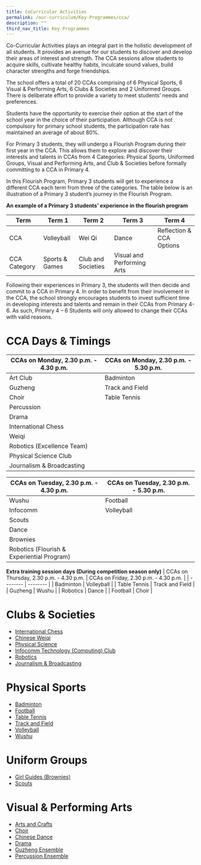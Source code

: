 ```yaml
---
title: CoCurricular Activities
permalink: /our-curriculum/Key-Programmes/cca/
description: ""
third_nav_title: Key Programmes
---
```

Co-Curricular Activities plays an integral part in the holistic development of all students. It provides an avenue for our students to discover and develop their areas of interest and strength. The CCA sessions allow students to acquire skills, cultivate healthy habits, inculcate sound values, build character strengths and forge friendships.

The school offers a total of 20 CCAs comprising of 6 Physical Sports, 6 Visual & Performing Arts, 6 Clubs & Societies and 2 Uniformed Groups. There is deliberate effort to provide a variety to meet students’ needs and preferences.

Students have the opportunity to exercise their option at the start of the school year in the choice of their participation. Although CCA is not compulsory for primary school students, the participation rate has maintained an average of about 80%.

For Primary 3 students, they will undergo a Flourish Program during their first year in the CCA. This allows them to explore and discover their interests and talents in CCAs from 4 Categories: Physical Sports, Uniformed Groups, Visual and Performing Arts, and Club & Societies before formally committing to a CCA in Primary 4.

In this Flourish Program, Primary 3 students will get to experience a different CCA each term from three of the categories. The table below is an illustration of a Primary 3 student’s journey in the Flourish Program.

**An example of a Primary 3 students’ experience in the flourish program**


| Term | Term 1 | Term 2 | Term 3 | Term 4 |
| -------- | -------- | -------- | -------- | -------- | 
| CCA     | Volleyball     | Wei Qi     | Dance | Reflection & CCA Options |
| CCA Category | Sports & Games | Club and Societies | Visual and Performing Arts | |

Following their experiences in Primary 3, the students will then decide and commit to a CCA in Primary 4. In order to benefit from their involvement in the CCA, the school strongly encourages students to invest sufficient time in developing interests and talents and remain in their CCAs from Primary 4-6. As such, Primary 4 – 6 Students will only allowed to change their CCAs with valid reasons.

# CCA Days & Timings


| CCAs on Monday, 2.30 p.m. - 4.30 p.m. | CCAs on Monday, 2.30 p.m. - 5.30 p.m. | 
| -------- | -------- | 
| Art Club     | Badminton     |
| Guzheng     | Track and Field     |
| Choir     | Table Tennis     |
| Percussion     |      |
| Drama     |      |
| International Chess     |      |
| Weiqi     |      |
| Robotics (Excellence Team)     |      |
| Physical Science Club     |      |
| Journalism & Broadcasting     |      |

| CCAs on Tuesday, 2.30 p.m. - 4.30 p.m. | CCAs on Tuesday, 2.30 p.m. - 5.30 p.m. | 
| -------- | -------- | 
| Wushu     | Football     |
| Infocomm     | Volleyball     |
| Scouts     |      |
| Dance     |      |
| Brownies     |      |
| Robotics (Flourish & Experiential Program)     |      |

**Extra training session days (During competition season only)**
| CCAs on Thursday, 2.30 p.m. - 4.30 p.m. | CCAs on Friday, 2.30 p.m. - 4.30 p.m. | 
| -------- | -------- | 
| Badminton     | Volleyball     |
| Table Tennis     | Track and Field     |
| Guzheng     | Wushu     |
| Robotics     | Dance     |
| Football     | Choir     |



# Clubs & Societies
* [International Chess](/ccas/chess)
* [Chinese Weiqi](/ccas/chineseweiqi)
* [Physical Science](/ccas/physicalscience)
* [Infocomm Technology (Computing) Club](/ccas/Clubs-and-Societies/computingclub)
* [Robotics](/ccas/Clubs-and-Societies/robotics)
* [Journalism & Broadcasting](/ccas/Clubs-and-Societies/journalism-and-broadcasting)


# Physical Sports
* [Badminton](/ccas/Physical-Sports/badminton)
* [Football](/ccas/Physical-Sports/football)
* [Table Tennis](/ccas/Physical-Sports/tabletennis)
* [Track and Field](/ccas/Physical-Sports/trackandfield)
* [Volleyball](/ccas/Physical-Sports/volleyball)
* [Wushu](/ccas/Physical-Sports/wushu)

# Uniform Groups
* [Girl Guides (Brownies)](/ccas/Uniform-Groups/brownies)
* [Scouts](/ccas/Uniform-Groups/scouts)

# Visual & Performing Arts
* [Arts and Crafts](/ccas/Visual-and-Performing-Arts/artsandcrafts)
* [Choir](/ccas/Visual-and-Performing-Arts/choir)
* [Chinese Dance](/ccas/Visual-and-Performing-Arts/chinesedance)
* [Drama](/ccas/Visual-and-Performing-Arts/drama)
* [Guzheng Ensemble](/ccas/Visual-and-Performing-Arts/guzhengensemble)
* [Percussion Ensemble](/ccas/Visual-and-Performing-Arts/percussionensemble)